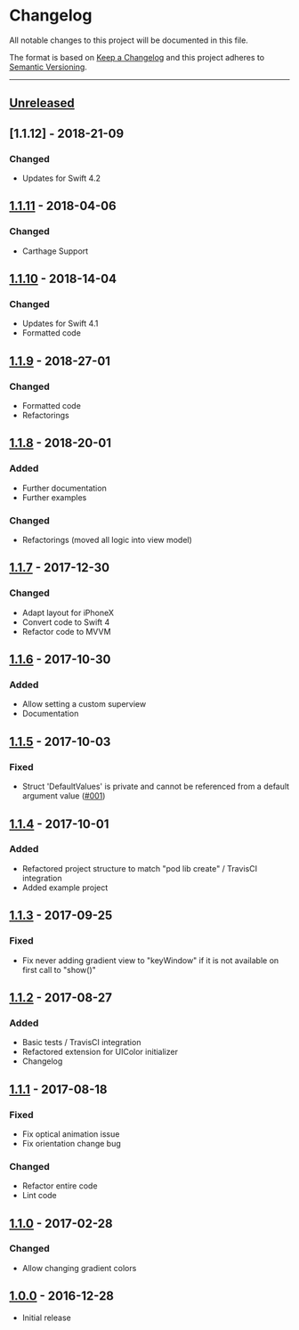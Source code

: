 # Changelog
All notable changes to this project will be documented in this file.

The format is based on [Keep a Changelog](http://keepachangelog.com/en/1.0.0/) and this project adheres to [Semantic Versioning](http://semver.org/spec/v2.0.0.html).

---

## [Unreleased]

## [1.1.12] - 2018-21-09
### Changed
- Updates for Swift 4.2

## [1.1.11] - 2018-04-06
### Changed
 - Carthage Support

## [1.1.10] - 2018-14-04
### Changed
 - Updates for Swift 4.1
 - Formatted code 

## [1.1.9] - 2018-27-01
### Changed
 - Formatted code
 - Refactorings

## [1.1.8] - 2018-20-01
### Added
 - Further documentation
 - Further examples
### Changed
 - Refactorings (moved all logic into view model)

## [1.1.7] - 2017-12-30
### Changed
 - Adapt layout for iPhoneX
 - Convert code to Swift 4
 - Refactor code to MVVM

## [1.1.6] - 2017-10-30
### Added
 - Allow setting a custom superview
 - Documentation

## [1.1.5] - 2017-10-03
### Fixed
 - Struct 'DefaultValues' is private and cannot be referenced from a default argument value ([#001])

[#001]: https://github.com/fxm90/GradientLoadingBar/issues/1

## [1.1.4] - 2017-10-01
### Added
 - Refactored project structure to match "pod lib create" / TravisCI integration
 - Added example project

## [1.1.3] - 2017-09-25
### Fixed
 - Fix never adding gradient view to "keyWindow" if it is not available on first call to "show()"

## [1.1.2] - 2017-08-27
### Added
 - Basic tests / TravisCI integration
 - Refactored extension for UIColor initializer
 - Changelog

## [1.1.1] - 2017-08-18
### Fixed
 - Fix optical animation issue
 - Fix orientation change bug
### Changed
 - Refactor entire code
 - Lint code

## [1.1.0] - 2017-02-28
### Changed
 - Allow changing gradient colors

## [1.0.0] - 2016-12-28
- Initial release


[Unreleased]: https://github.com/fxm90/GradientLoadingBar/compare/1.1.11...master
[1.1.11]: https://github.com/fxm90/GradientLoadingBar/compare/1.1.9...1.1.11
[1.1.10]: https://github.com/fxm90/GradientLoadingBar/compare/1.1.9...1.1.10
[1.1.9]: https://github.com/fxm90/GradientLoadingBar/compare/1.1.8...1.1.9
[1.1.8]: https://github.com/fxm90/GradientLoadingBar/compare/1.1.7...1.1.8
[1.1.7]: https://github.com/fxm90/GradientLoadingBar/compare/1.1.6...1.1.7
[1.1.6]: https://github.com/fxm90/GradientLoadingBar/compare/1.1.5...1.1.6
[1.1.5]: https://github.com/fxm90/GradientLoadingBar/compare/1.1.4...1.1.5
[1.1.4]: https://github.com/fxm90/GradientLoadingBar/compare/1.1.3...1.1.4
[1.1.3]: https://github.com/fxm90/GradientLoadingBar/compare/1.1.2...1.1.3
[1.1.2]: https://github.com/fxm90/GradientLoadingBar/compare/1.1.1...1.1.2
[1.1.1]: https://github.com/fxm90/GradientLoadingBar/compare/1.1.0...1.1.1
[1.1.0]: https://github.com/fxm90/GradientLoadingBar/compare/1.0.0...1.1.0
[1.0.0]: https://github.com/fxm90/GradientLoadingBar
